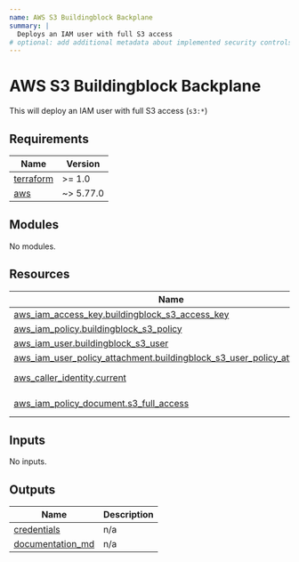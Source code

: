 ```yaml
---
name: AWS S3 Buildingblock Backplane
summary: |
  Deploys an IAM user with full S3 access
# optional: add additional metadata about implemented security controls
---
```


# AWS S3 Buildingblock Backplane

This will deploy an IAM user with full S3 access (`s3:*`)

<!-- BEGIN_TF_DOCS -->
## Requirements

| Name | Version |
|------|---------|
| <a name="requirement_terraform"></a> [terraform](#requirement\_terraform) | >= 1.0 |
| <a name="requirement_aws"></a> [aws](#requirement\_aws) | ~> 5.77.0 |

## Modules

No modules.

## Resources

| Name | Type |
|------|------|
| [aws_iam_access_key.buildingblock_s3_access_key](https://registry.terraform.io/providers/hashicorp/aws/latest/docs/resources/iam_access_key) | resource |
| [aws_iam_policy.buildingblock_s3_policy](https://registry.terraform.io/providers/hashicorp/aws/latest/docs/resources/iam_policy) | resource |
| [aws_iam_user.buildingblock_s3_user](https://registry.terraform.io/providers/hashicorp/aws/latest/docs/resources/iam_user) | resource |
| [aws_iam_user_policy_attachment.buildingblock_s3_user_policy_attachment](https://registry.terraform.io/providers/hashicorp/aws/latest/docs/resources/iam_user_policy_attachment) | resource |
| [aws_caller_identity.current](https://registry.terraform.io/providers/hashicorp/aws/latest/docs/data-sources/caller_identity) | data source |
| [aws_iam_policy_document.s3_full_access](https://registry.terraform.io/providers/hashicorp/aws/latest/docs/data-sources/iam_policy_document) | data source |

## Inputs

No inputs.

## Outputs

| Name | Description |
|------|-------------|
| <a name="output_credentials"></a> [credentials](#output\_credentials) | n/a |
| <a name="output_documentation_md"></a> [documentation\_md](#output\_documentation\_md) | n/a |
<!-- END_TF_DOCS -->